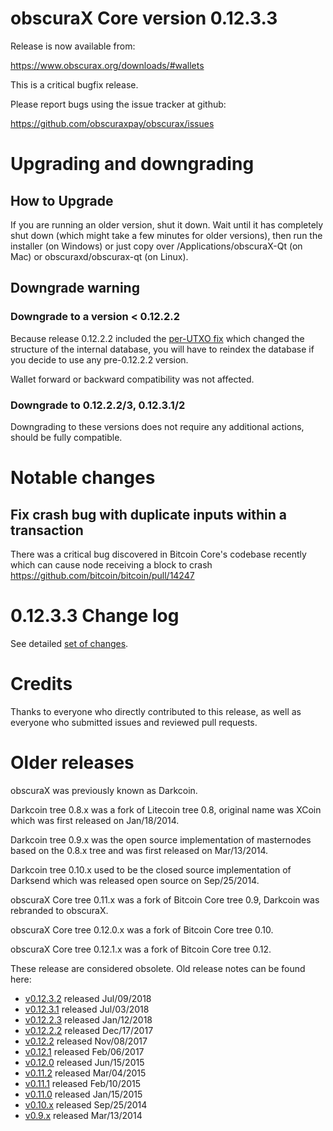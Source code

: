 obscuraX Core version 0.12.3.3
==========================

Release is now available from:

  <https://www.obscurax.org/downloads/#wallets>

This is a critical bugfix release.

Please report bugs using the issue tracker at github:

  <https://github.com/obscuraxpay/obscurax/issues>


Upgrading and downgrading
=========================

How to Upgrade
--------------

If you are running an older version, shut it down. Wait until it has completely
shut down (which might take a few minutes for older versions), then run the
installer (on Windows) or just copy over /Applications/obscuraX-Qt (on Mac) or
obscuraxd/obscurax-qt (on Linux).

Downgrade warning
-----------------

### Downgrade to a version < 0.12.2.2

Because release 0.12.2.2 included the [per-UTXO fix](release-notes/obscurax/release-notes-0.12.2.2.md#per-utxo-fix)
which changed the structure of the internal database, you will have to reindex
the database if you decide to use any pre-0.12.2.2 version.

Wallet forward or backward compatibility was not affected.

### Downgrade to 0.12.2.2/3, 0.12.3.1/2

Downgrading to these versions does not require any additional actions, should be
fully compatible.


Notable changes
===============

Fix crash bug with duplicate inputs within a transaction
--------------------------------------------------------

There was a critical bug discovered in Bitcoin Core's codebase recently which
can cause node receiving a block to crash https://github.com/bitcoin/bitcoin/pull/14247

0.12.3.3 Change log
===================

See detailed [set of changes](https://github.com/obscuraxpay/obscurax/compare/v0.12.3.2...obscuraxpay:v0.12.3.3).

Credits
=======

Thanks to everyone who directly contributed to this release,
as well as everyone who submitted issues and reviewed pull requests.


Older releases
==============

obscuraX was previously known as Darkcoin.

Darkcoin tree 0.8.x was a fork of Litecoin tree 0.8, original name was XCoin
which was first released on Jan/18/2014.

Darkcoin tree 0.9.x was the open source implementation of masternodes based on
the 0.8.x tree and was first released on Mar/13/2014.

Darkcoin tree 0.10.x used to be the closed source implementation of Darksend
which was released open source on Sep/25/2014.

obscuraX Core tree 0.11.x was a fork of Bitcoin Core tree 0.9,
Darkcoin was rebranded to obscuraX.

obscuraX Core tree 0.12.0.x was a fork of Bitcoin Core tree 0.10.

obscuraX Core tree 0.12.1.x was a fork of Bitcoin Core tree 0.12.

These release are considered obsolete. Old release notes can be found here:

- [v0.12.3.2](https://github.com/obscuraxpay/obscurax/blob/master/doc/release-notes/obscurax/release-notes-0.12.3.2.md) released Jul/09/2018
- [v0.12.3.1](https://github.com/obscuraxpay/obscurax/blob/master/doc/release-notes/obscurax/release-notes-0.12.3.1.md) released Jul/03/2018
- [v0.12.2.3](https://github.com/obscuraxpay/obscurax/blob/master/doc/release-notes/obscurax/release-notes-0.12.2.3.md) released Jan/12/2018
- [v0.12.2.2](https://github.com/obscuraxpay/obscurax/blob/master/doc/release-notes/obscurax/release-notes-0.12.2.2.md) released Dec/17/2017
- [v0.12.2](https://github.com/obscuraxpay/obscurax/blob/master/doc/release-notes/obscurax/release-notes-0.12.2.md) released Nov/08/2017
- [v0.12.1](https://github.com/obscuraxpay/obscurax/blob/master/doc/release-notes/obscurax/release-notes-0.12.1.md) released Feb/06/2017
- [v0.12.0](https://github.com/obscuraxpay/obscurax/blob/master/doc/release-notes/obscurax/release-notes-0.12.0.md) released Jun/15/2015
- [v0.11.2](https://github.com/obscuraxpay/obscurax/blob/master/doc/release-notes/obscurax/release-notes-0.11.2.md) released Mar/04/2015
- [v0.11.1](https://github.com/obscuraxpay/obscurax/blob/master/doc/release-notes/obscurax/release-notes-0.11.1.md) released Feb/10/2015
- [v0.11.0](https://github.com/obscuraxpay/obscurax/blob/master/doc/release-notes/obscurax/release-notes-0.11.0.md) released Jan/15/2015
- [v0.10.x](https://github.com/obscuraxpay/obscurax/blob/master/doc/release-notes/obscurax/release-notes-0.10.0.md) released Sep/25/2014
- [v0.9.x](https://github.com/obscuraxpay/obscurax/blob/master/doc/release-notes/obscurax/release-notes-0.9.0.md) released Mar/13/2014

